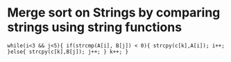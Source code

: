 # Merge sort on Strings by comparing strings using string functions

`while(i<3 && j<5){
	if(strcmp(A[i], B[j]) < 0){
		strcpy(c[k],A[i]);
		i++;
	}else{
		strcpy(c[k],B[j]);
		j++;
	}
	k++;
}`


